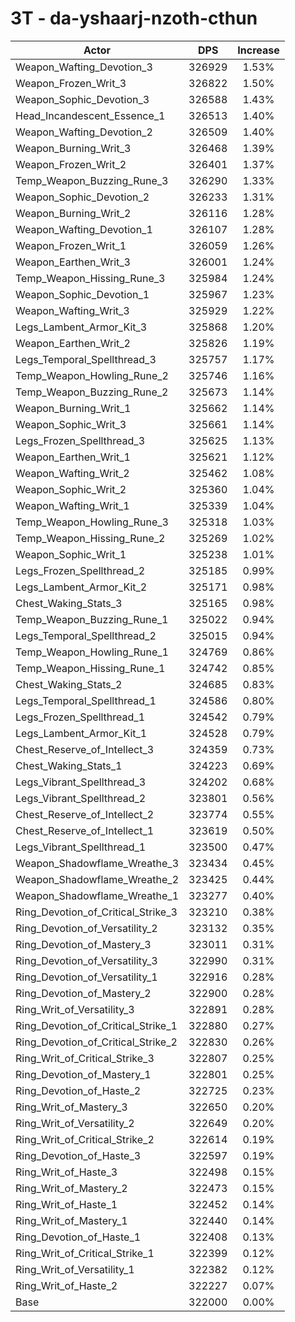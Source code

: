 # 3T - da-yshaarj-nzoth-cthun
| Actor | DPS | Increase |
|---|:---:|:---:|
|Weapon_Wafting_Devotion_3|326929|1.53%|
|Weapon_Frozen_Writ_3|326822|1.50%|
|Weapon_Sophic_Devotion_3|326588|1.43%|
|Head_Incandescent_Essence_1|326513|1.40%|
|Weapon_Wafting_Devotion_2|326509|1.40%|
|Weapon_Burning_Writ_3|326468|1.39%|
|Weapon_Frozen_Writ_2|326401|1.37%|
|Temp_Weapon_Buzzing_Rune_3|326290|1.33%|
|Weapon_Sophic_Devotion_2|326233|1.31%|
|Weapon_Burning_Writ_2|326116|1.28%|
|Weapon_Wafting_Devotion_1|326107|1.28%|
|Weapon_Frozen_Writ_1|326059|1.26%|
|Weapon_Earthen_Writ_3|326001|1.24%|
|Temp_Weapon_Hissing_Rune_3|325984|1.24%|
|Weapon_Sophic_Devotion_1|325967|1.23%|
|Weapon_Wafting_Writ_3|325929|1.22%|
|Legs_Lambent_Armor_Kit_3|325868|1.20%|
|Weapon_Earthen_Writ_2|325826|1.19%|
|Legs_Temporal_Spellthread_3|325757|1.17%|
|Temp_Weapon_Howling_Rune_2|325746|1.16%|
|Temp_Weapon_Buzzing_Rune_2|325673|1.14%|
|Weapon_Burning_Writ_1|325662|1.14%|
|Weapon_Sophic_Writ_3|325661|1.14%|
|Legs_Frozen_Spellthread_3|325625|1.13%|
|Weapon_Earthen_Writ_1|325621|1.12%|
|Weapon_Wafting_Writ_2|325462|1.08%|
|Weapon_Sophic_Writ_2|325360|1.04%|
|Weapon_Wafting_Writ_1|325339|1.04%|
|Temp_Weapon_Howling_Rune_3|325318|1.03%|
|Temp_Weapon_Hissing_Rune_2|325269|1.02%|
|Weapon_Sophic_Writ_1|325238|1.01%|
|Legs_Frozen_Spellthread_2|325185|0.99%|
|Legs_Lambent_Armor_Kit_2|325171|0.98%|
|Chest_Waking_Stats_3|325165|0.98%|
|Temp_Weapon_Buzzing_Rune_1|325022|0.94%|
|Legs_Temporal_Spellthread_2|325015|0.94%|
|Temp_Weapon_Howling_Rune_1|324769|0.86%|
|Temp_Weapon_Hissing_Rune_1|324742|0.85%|
|Chest_Waking_Stats_2|324685|0.83%|
|Legs_Temporal_Spellthread_1|324586|0.80%|
|Legs_Frozen_Spellthread_1|324542|0.79%|
|Legs_Lambent_Armor_Kit_1|324528|0.79%|
|Chest_Reserve_of_Intellect_3|324359|0.73%|
|Chest_Waking_Stats_1|324223|0.69%|
|Legs_Vibrant_Spellthread_3|324202|0.68%|
|Legs_Vibrant_Spellthread_2|323801|0.56%|
|Chest_Reserve_of_Intellect_2|323774|0.55%|
|Chest_Reserve_of_Intellect_1|323619|0.50%|
|Legs_Vibrant_Spellthread_1|323500|0.47%|
|Weapon_Shadowflame_Wreathe_3|323434|0.45%|
|Weapon_Shadowflame_Wreathe_2|323425|0.44%|
|Weapon_Shadowflame_Wreathe_1|323277|0.40%|
|Ring_Devotion_of_Critical_Strike_3|323210|0.38%|
|Ring_Devotion_of_Versatility_2|323132|0.35%|
|Ring_Devotion_of_Mastery_3|323011|0.31%|
|Ring_Devotion_of_Versatility_3|322990|0.31%|
|Ring_Devotion_of_Versatility_1|322916|0.28%|
|Ring_Devotion_of_Mastery_2|322900|0.28%|
|Ring_Writ_of_Versatility_3|322891|0.28%|
|Ring_Devotion_of_Critical_Strike_1|322880|0.27%|
|Ring_Devotion_of_Critical_Strike_2|322830|0.26%|
|Ring_Writ_of_Critical_Strike_3|322807|0.25%|
|Ring_Devotion_of_Mastery_1|322801|0.25%|
|Ring_Devotion_of_Haste_2|322725|0.23%|
|Ring_Writ_of_Mastery_3|322650|0.20%|
|Ring_Writ_of_Versatility_2|322649|0.20%|
|Ring_Writ_of_Critical_Strike_2|322614|0.19%|
|Ring_Devotion_of_Haste_3|322597|0.19%|
|Ring_Writ_of_Haste_3|322498|0.15%|
|Ring_Writ_of_Mastery_2|322473|0.15%|
|Ring_Writ_of_Haste_1|322452|0.14%|
|Ring_Writ_of_Mastery_1|322440|0.14%|
|Ring_Devotion_of_Haste_1|322408|0.13%|
|Ring_Writ_of_Critical_Strike_1|322399|0.12%|
|Ring_Writ_of_Versatility_1|322382|0.12%|
|Ring_Writ_of_Haste_2|322227|0.07%|
|Base|322000|0.00%|
